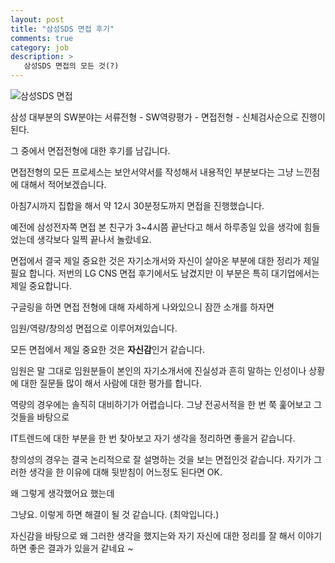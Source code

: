 ```yaml
---
layout: post
title: "삼성SDS 면접 후기"
comments: true
category: job
description: >
   삼성SDS 면접의 모든 것(?)
---
```


![삼성SDS 면접](https://user-images.githubusercontent.com/22094017/72129736-aeee2e00-33ba-11ea-9fab-374084012f31.png)

삼성 대부분의 SW분야는 서류전형 - SW역량평가 - 면접전형 - 신체검사순으로 진행이 된다.

그 중에서 면접전형에 대한 후기를 남깁니다. 

면접전형의 모든 프로세스는 보안서약서를 작성해서 내용적인 부분보다는 그냥 느낀점에 대해서 적어보겠습니다.

아침7시까지 집합을 해서 약 12시 30분정도까지 면접을 진행했습니다.

예전에 삼성전자쪽 면접 본 친구가 3~4시쯤 끝난다고 해서 하루종일 있을 생각에 힘들었는데 생각보다 일찍 끝나서 놀랐네요.

면접에서 결국 제일 중요한 것은 자기소개서와 자신이 살아온 부분에 대한 정리가 제일 필요 합니다. 저번의 LG CNS 면접 후기에서도 남겼지만 이 부분은 특히 대기업에서는 제일 중요합니다.

구글링을 하면 면접 전형에 대해 자세하게 나와있으니 잠깐 소개를 하자면

임원/역량/창의성 면접으로 이루어져있습니다. 

모든 면접에서 제일 중요한 것은 <Strong>자신감</Strong>인거 같습니다.

임원은 말 그대로 임원분들이 본인의 자기소개서에 진실성과 흔히 말하는 인성이나 상황에 대한 질문들 많이 해서 사람에 대한 평가를 합니다. 

역량의 경우에는 솔직히 대비하기가 어렵습니다. 그냥 전공서적을 한 번 쭉 훑어보고 그것들을 바탕으로

IT트렌드에 대한 부분을 한 번 찾아보고 자기 생각을 정리하면 좋을거 같습니다.

창의성의 경우는 결국 논리적으로 잘 설명하는 것을 보는 면접인것 같습니다. 자기가 그러한 생각을 한 이유에 대해 뒷받침이 어느정도 된다면 OK.

왜 그렇게 생각했어요 했는데

그냥요. 이렇게 하면 해결이 될 것 같습니다. (최악입니다.)

자신감을 바탕으로 왜 그러한 생각을 했지는와 자기 자신에 대한 정리를 잘 해서 이야기 하면 좋은 결과가 있을거 같네요 ~

